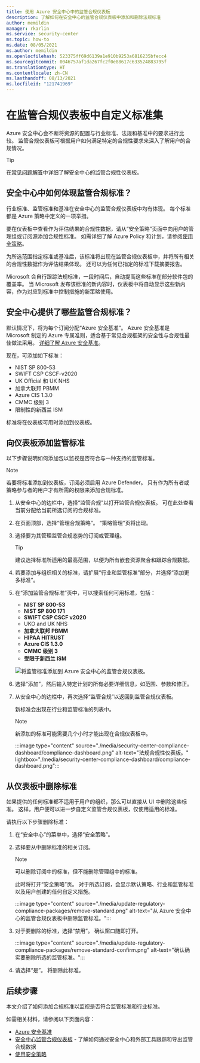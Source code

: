 ```yaml
---
title: 使用 Azure 安全中心中的监管合规仪表板
description: 了解如何在安全中心的监管合规仪表板中添加和删除法规标准
author: memildin
manager: rkarlin
ms.service: security-center
ms.topic: how-to
ms.date: 08/05/2021
ms.author: memildin
ms.openlocfilehash: 523375ff69d6139a1e910b9253a6816235bfecc4
ms.sourcegitcommit: 0046757af1da267fc2f0e88617c633524883795f
ms.translationtype: HT
ms.contentlocale: zh-CN
ms.lasthandoff: 08/13/2021
ms.locfileid: "121741969"
---
```

# <a name="customize-the-set-of-standards-in-your-regulatory-compliance-dashboard"></a>在监管合规仪表板中自定义标准集

Azure 安全中心会不断将资源的配置与行业标准、法规和基准中的要求进行比较。 监管合规仪表板可根据用户如何满足特定的合规性要求来深入了解用户的合规情况。

> [!TIP]
> 在[常见问题解答](security-center-compliance-dashboard.md#faq---regulatory-compliance-dashboard)中详细了解安全中心的监管合规性仪表板。

## <a name="how-are-regulatory-compliance-standards-represented-in-security-center"></a>安全中心中如何体现监管合规标准？

行业标准、监管标准和基准在安全中心的监管合规仪表板中均有体现。 每个标准都是 Azure 策略中定义的一项举措。

要在仪表板中查看作为评估结果的合规性数据，请从“安全策略”页面中向用户的管理组或订阅源添加合规性标准。 如需详细了解 Azure Policy 和计划，请参阅[使用全策略](tutorial-security-policy.md)。

为所选范围指定标准或基准后，该标准将出现在监管合规仪表板中，并将所有相关的合规性数据作为评估结果体现。 还可以为任何已指定的标准下载摘要报告。

Microsoft 会自行跟踪法规标准，一段时间后，自动提高这些标准在部分软件包的覆盖率。 当 Microsoft 发布该标准的新内容时，仪表板中将自动显示这些新内容，作为对应到标准中控制措施的新策略使用。


## <a name="what-regulatory-compliance-standards-are-available-in-security-center"></a>安全中心提供了哪些监管合规标准？

默认情况下，将为每个订阅分配“Azure 安全基准”。 Azure 安全基准是 Microsoft 制定的 Azure 专属准则，适合基于常见合规框架的安全性与合规性最佳做法采用。 [详细了解 Azure 安全基准](/security/benchmark/azure/introduction)。

现在，可添加如下标准：

- NIST SP 800-53
- SWIFT CSP CSCF-v2020
- UK Official 和 UK NHS
- 加拿大联邦 PBMM
- Azure CIS 1.3.0
- CMMC 级别 3
- 限制性的新西兰 ISM

标准将在仪表板可用时添加到仪表板。


## <a name="add-a-regulatory-standard-to-your-dashboard"></a>向仪表板添加监管标准

以下步骤说明如何添加包以监视是否符合与一种支持的监管标准。

> [!NOTE]
> 若要将标准添加到仪表板，订阅必须启用 Azure Defender。 只有作为所有者或策略参与者的用户才有所需的权限来添加合规标准。 

1. 从安全中心的边栏中，选择“监管合规”以打开监管合规仪表板。 可在此处查看当前分配给当前所选订阅的合规标准。   

1. 在页面顶部，选择“管理合规策略”。 “策略管理”页将出现。

1. 选择要为其管理监管合规态势的订阅或管理组。 

    > [!TIP]
    > 建议选择标准所适用的最高范围，以便为所有嵌套资源聚合和跟踪合规数据。 

1. 若要添加与组织相关的标准，请扩展“行业和监管标准”部分，并选择“添加更多标准”。

1. 在“添加监管合规标准”页中，可以搜索任何可用标准，包括：

    - **NIST SP 800-53**
    - **NIST SP 800 171**
    - **SWIFT CSP CSCF v2020**
    - UKO and UK NHS
    - **加拿大联邦 PBMM**
    - **HIPAA HITRUST**
    - **Azure CIS 1.3.0**
    - **CMMC 级别 3**
    - **受限于新西兰 ISM**
    
    ![将监管标准添加到 Azure 安全中心的监管合规仪表板。](./media/update-regulatory-compliance-packages/dynamic-regulatory-compliance-additional-standards.png)

1. 选择“添加”，然后输入特定计划的所有必要详细信息，如范围、参数和修正。

1. 从安全中心的边栏中，再次选择“监管合规”以返回到监管合规仪表板。

    新标准会出现在行业和监管标准的列表中。 

    > [!NOTE]
    > 新添加的标准可能需要几个小时才能出现在合规仪表板中。

    :::image type="content" source="./media/security-center-compliance-dashboard/compliance-dashboard.png" alt-text="法规合规性仪表板。" lightbox="./media/security-center-compliance-dashboard/compliance-dashboard.png":::

## <a name="remove-a-standard-from-your-dashboard"></a>从仪表板中删除标准

如果提供的任何标准都不适用于用户的组织，那么可以直接从 UI 中删除这些标准。 这样，用户便可以进一步自定义监管合规仪表板，仅使用适用的标准。

请执行以下步骤删除标准：

1. 在“安全中心”的菜单中，选择“安全策略”。

1. 选择要从中删除标准的相关订阅。

    > [!NOTE]
    > 可以删除订阅中的标准，但不能删除管理组中的标准。 

    此时将打开“安全策略”页。 对于所选订阅，会显示默认策略、行业和监管标准以及用户创建的任何自定义措施。

    :::image type="content" source="./media/update-regulatory-compliance-packages/remove-standard.png" alt-text="从 Azure 安全中心的监管合规仪表板中删除监管标准。":::

1. 对于要删除的标准，选择“禁用”。 确认窗口随即打开。

    :::image type="content" source="./media/update-regulatory-compliance-packages/remove-standard-confirm.png" alt-text="确认确实要删除所选的监管标准。":::

1. 请选择“是”。 将删除此标准。 


## <a name="next-steps"></a>后续步骤

本文介绍了如何添加合规标准以监视是否符合监管标准和行业标准。

如需相关材料，请参阅以下页面内容：

- [Azure 安全基准](/security/benchmark/azure/introduction)
- [安全中心监管合规仪表板](security-center-compliance-dashboard.md) - 了解如何通过安全中心和外部工具跟踪和导出监管合规数据
- [使用安全策略](tutorial-security-policy.md)